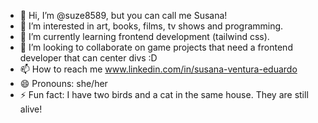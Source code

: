 - 👋 Hi, I’m @suze8589, but you can call me Susana!
- 👀 I’m interested in art, books, films, tv shows and programming.
- 🌱 I’m currently learning frontend development (tailwind css).
- 💞️ I’m looking to collaborate on game projects that need a frontend developer that can center divs :D
- 📫 How to reach me www.linkedin.com/in/susana-ventura-eduardo
- 😄 Pronouns: she/her
- ⚡ Fun fact: I have two birds and a cat in the same house. They are still alive!

<!---
suze8589/suze8589 is a ✨ special ✨ repository because its `README.md` (this file) appears on your GitHub profile.
You can click the Preview link to take a look at your changes.
--->
